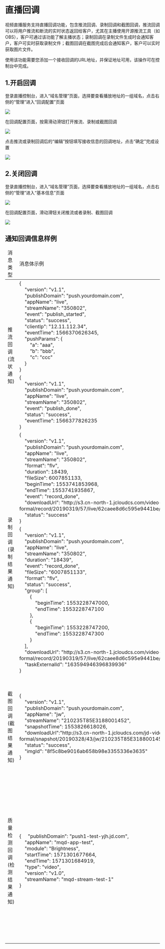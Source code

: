 # 直播回调

视频直播服务支持直播回调功能，包含推流回调、录制回调和截图回调，推流回调可以将用户推流和断流的实时状态返回给客户，尤其在主播使用开源推流工具（如OBS），客户可通过该功能了解主播状态；录制回调在录制文件生成时会通知客户，客户可实时获取录制文件；截图回调在截图完成后会通知客户，客户可以实时获取图片文件。

使用该功能需要您添加一个接收回调的URL地址，并保证地址可用，该操作可在控制台中完成。

## 1.开启回调

登录直播控制台，进入“域名管理”页面，选择要查看播放地址的一组域名，点击右侧的“管理”进入“回调配置”页面

![](https://github.com/jdcloudcom/cn/blob/cn-Live-Video/image/live-video/12%E6%96%B0%E5%BB%BA%E8%BD%AC%E7%A0%81%E9%85%8D%E7%BD%AE.png)

在回调配置页面，按需滑动滑钮打开推流、录制或截图回调

![](https://github.com/jdcloudcom/cn/blob/cn-Live-Video/image/live-video/17%E5%9B%9E%E8%B0%83%E9%85%8D%E7%BD%AE.png)

点击推流或录制回调后的“编辑”按钮填写接收信息的回调地址，点击“确定”完成设置

![](https://github.com/jdcloudcom/cn/blob/cn-Live-Video/image/live-video/18%E5%9B%9E%E8%B0%83%E9%85%8D%E7%BD%AE.png)

## 2.关闭回调

登录直播控制台，进入“域名管理”页面，选择要查看播放地址的一组域名，点击右侧的“管理”进入“基本信息”页面

![](https://github.com/jdcloudcom/cn/blob/cn-Live-Video/image/live-video/12%E6%96%B0%E5%BB%BA%E8%BD%AC%E7%A0%81%E9%85%8D%E7%BD%AE.png)

在回调配置页面，滑动滑钮关闭推流或者录制、截图回调

![](https://github.com/jdcloudcom/cn/blob/cn-Live-Video/image/live-video/19%E5%9B%9E%E8%B0%83%E9%85%8D%E7%BD%AE.png)



## 通知回调信息样例

<table>
    <thead>
    <tr>
        <td>消息类型<br>
        <td>消息体示例</td>
        <td>消息体示例说明</td>
        <td>消息体字段说明</td>
    </tr>
    </thead>
    <tbody>
    <tr>
        <td rowspan="2">推流回调(流状通知)</td>
        <td>
            {<br>
            &nbsp;&nbsp;&nbsp;&nbsp;"version": "v1.1",<br>
            &nbsp;&nbsp;&nbsp;&nbsp;"publishDomain": "push.yourdomain.com",<br>
            &nbsp;&nbsp;&nbsp;&nbsp;"appName": "live",<br>
            &nbsp;&nbsp;&nbsp;&nbsp;"streamName": "350802",<br>
            &nbsp;&nbsp;&nbsp;&nbsp;"event": "publish_started",<br>
            &nbsp;&nbsp;&nbsp;&nbsp;"status": "success",<br>
            &nbsp;&nbsp;&nbsp;&nbsp;"clientIp": "12.11.112.34",<br>
            &nbsp;&nbsp;&nbsp;&nbsp;"eventTime": 1566370626345,<br>
            &nbsp;&nbsp;&nbsp;&nbsp;"pushParams": {<br>
            &nbsp;&nbsp;&nbsp;&nbsp;&nbsp;&nbsp;&nbsp;&nbsp;"a": "aaa",<br>
            &nbsp;&nbsp;&nbsp;&nbsp;&nbsp;&nbsp;&nbsp;&nbsp;"b": "bbb",<br>
            &nbsp;&nbsp;&nbsp;&nbsp;&nbsp;&nbsp;&nbsp;&nbsp;"c": "ccc"<br>
            &nbsp;&nbsp;&nbsp;&nbsp;}<br>
            }<br>
        </td>
        <td>
            推流开始消息体<br>
            例如:<br>
            推流地址为:rtmp://push.yourdomain.com/live/350802?a=aaa&b=bbb&c=ccc<br>
            推流到京东云平台时会收到样例所示的消息
        </td>
        <td rowspan="2">
            version:消息体版本号(当前为v1.1)<br>
            publishDomain:推流域名<br>
            appName:应用名称<br>
            streamName:流名称<br>
            event:事件 取值 : [publish_started(推流开始),publish_done(推流结束)]<br>
            status:状态[success]<br>
            clientIp:推流客户端ip<br>
            eventTime:触发时间（毫秒时间戳）<br>
            pushParams:推流参数(推流参数原样以json格式呈现)<br>
        </td>
    </tr>
    <tr>
        <td>
            {<br>
            &nbsp;&nbsp;&nbsp;&nbsp;"version": "v1.1",<br>
            &nbsp;&nbsp;&nbsp;&nbsp;"publishDomain": "push.yourdomain.com",<br>
            &nbsp;&nbsp;&nbsp;&nbsp;"appName": "live",<br>
            &nbsp;&nbsp;&nbsp;&nbsp;"streamName": "350802",<br>
            &nbsp;&nbsp;&nbsp;&nbsp;"event": "publish_done",<br>
            &nbsp;&nbsp;&nbsp;&nbsp;"status": "success",<br>
            &nbsp;&nbsp;&nbsp;&nbsp;"eventTime": 1566377826235<br>
            }<br>
        </td>
        <td>
            推流结束消息体<br>
            例如:<br>
            您的推流地址为:rtmp://push.yourdomain.com/live/350802?a=aaa&b=bbb&c=ccc<br>
            停止推流到京东云平台时会收到样例所示的消息<br>
        </td>
    </tr>
    <tr>
        <td rowspan="2">录制回调(录制结果通知)</td>
        <td>
            {<br>
            &nbsp;&nbsp;&nbsp;&nbsp;"version": "v1.1",<br>
            &nbsp;&nbsp;&nbsp;&nbsp;"publishDomain": "push.yourdomain.com",<br>
            &nbsp;&nbsp;&nbsp;&nbsp;"appName": "live",<br>
            &nbsp;&nbsp;&nbsp;&nbsp;"streamName": "350802",<br>
            &nbsp;&nbsp;&nbsp;&nbsp;"format": "flv",<br>
            &nbsp;&nbsp;&nbsp;&nbsp;"duration": 18439,<br>
            &nbsp;&nbsp;&nbsp;&nbsp;"fileSize": 6007851133,<br>
            &nbsp;&nbsp;&nbsp;&nbsp;"beginTime": 1553741853968,<br>
            &nbsp;&nbsp;&nbsp;&nbsp;"endTime": 1553741935867,<br>
            &nbsp;&nbsp;&nbsp;&nbsp;"event": "record_done",<br>
            &nbsp;&nbsp;&nbsp;&nbsp;"downloadUrl":
            "http://s3.cn-north-1.jcloudcs.com/video-formal/record/20190319/57/live/62caee8d6c595e9441be/20190319175419_20190319175422.flv",<br>
            &nbsp;&nbsp;&nbsp;&nbsp;"status": "success"<br>
            }<br>
        </td>
        <td>
            自动录制完成消息体<br>
            例如:<br>
            您配置了1个小时flv的录制模板到您所推的流上,在1个小时之后生成flv的录制文件之后您会收到如样例所示的消息<br>
        </td>
        <td rowspan="2">
            version:消息体版本号(当前为v1.1)<br>
            publishDomain:推流域名<br>
            appName:应用名称<br>
            streamName:流名称<br>
            event: 事件[record_done]<br>
            status:状态[success]<br>
            format:录制格式<br>
            duration:录制文件时长(毫秒)<br>
            fileSize:文件大小(byte)<br>
            beginTime:录制开始时间（毫秒时间戳）<br>
            endTime:录制结束时间（毫秒时间戳）<br>
            downloadUrl:可下载地址<br>
            group:打点录制时间段数组（打点录制消息体特有）<br>
            taskExternalId:打点录制任务外部id（打点录制消息体特有）<br>
        </td>
    </tr>
    <tr>
        <td>
            {<br>
            &nbsp;&nbsp;&nbsp;&nbsp;"version": "v1.1",<br>
            &nbsp;&nbsp;&nbsp;&nbsp;"publishDomain": "push.yourdomain.com",<br>
            &nbsp;&nbsp;&nbsp;&nbsp;"appName": "live",<br>
            &nbsp;&nbsp;&nbsp;&nbsp;"streamName": "350802",<br>
            &nbsp;&nbsp;&nbsp;&nbsp;"duration": "18439",<br>
            &nbsp;&nbsp;&nbsp;&nbsp;"event": "record_done",<br>
            &nbsp;&nbsp;&nbsp;&nbsp;"fileSize": "6007851133",<br>
            &nbsp;&nbsp;&nbsp;&nbsp;"format": "flv",<br>
            &nbsp;&nbsp;&nbsp;&nbsp;"status": "success",<br>
            &nbsp;&nbsp;&nbsp;&nbsp;"group": [<br>
            &nbsp;&nbsp;&nbsp;&nbsp;&nbsp;&nbsp;&nbsp;&nbsp;{<br>
            &nbsp;&nbsp;&nbsp;&nbsp;&nbsp;&nbsp;&nbsp;&nbsp;&nbsp;&nbsp;&nbsp;&nbsp;"beginTime": 1553228747000,<br>
            &nbsp;&nbsp;&nbsp;&nbsp;&nbsp;&nbsp;&nbsp;&nbsp;&nbsp;&nbsp;&nbsp;&nbsp;"endTime": 1553228747100<br>
            &nbsp;&nbsp;&nbsp;&nbsp;&nbsp;&nbsp;&nbsp;&nbsp;},<br>
            &nbsp;&nbsp;&nbsp;&nbsp;&nbsp;&nbsp;&nbsp;&nbsp;{<br>
            &nbsp;&nbsp;&nbsp;&nbsp;&nbsp;&nbsp;&nbsp;&nbsp;&nbsp;&nbsp;&nbsp;&nbsp;"beginTime": 1553228747200,<br>
            &nbsp;&nbsp;&nbsp;&nbsp;&nbsp;&nbsp;&nbsp;&nbsp;&nbsp;&nbsp;&nbsp;&nbsp;"endTime": 1553228747300<br>
            &nbsp;&nbsp;&nbsp;&nbsp;&nbsp;&nbsp;&nbsp;&nbsp;}<br>
            &nbsp;&nbsp;&nbsp;&nbsp;],<br>
            &nbsp;&nbsp;&nbsp;&nbsp;"downloadUrl":
            "http://s3.cn-north-1.jcloudcs.com/video-formal/record/20190319/57/live/62caee8d6c595e9441be/20190319175419_20190319175422.flv",<br>
            &nbsp;&nbsp;&nbsp;&nbsp;"taskExternalId": "163594946396839936"<br>
            }<br>
        </td>
        <td>
            打点录制完成消息体<br>
            例如:<br>
            您调用了openapi的接口 <a
                href="https://docs.jdcloud.com/cn/live-video/api/addliverecordtask?content=API">添加打点录制任务</a>
            在录制任务完成之后您会收到如样例所示的消息<br>
        </td>
    </tr>
    <tr>
        <td>截图回调(截图结果通知)</td>
        <td>
            {<br>
            &nbsp;&nbsp;&nbsp;&nbsp;"version": "v1.1",<br>
            &nbsp;&nbsp;&nbsp;&nbsp;"publishDomain": "push.yourdomain.com",<br>
            &nbsp;&nbsp;&nbsp;&nbsp;"appName": "jw",<br>
            &nbsp;&nbsp;&nbsp;&nbsp;"streamName": "210235T85E3188001452",<br>
            &nbsp;&nbsp;&nbsp;&nbsp;"snapshotTime": 1553826618026,<br>
            &nbsp;&nbsp;&nbsp;&nbsp;"downloadUrl":"http://s3.cn-north-1.jcloudcs.com/jd-video-formal/snapshot/20190328/43/jw/210235T85E3188001452.jpg",<br>
            &nbsp;&nbsp;&nbsp;&nbsp;"status": "success",<br>
            &nbsp;&nbsp;&nbsp;&nbsp;"imgId": "8f5c8be9016ab658b98e3355336e3635"<br>
            }<br>
        </td>
        <td>
            截图结果消息体<br>
            例如:<br>
            您配置了10s一张的截图模板到您所推的流上面,在生成截图之后您会收到如样例所示的消息<br>
        </td>
        <td>
            version:消息体版本号(当前为v1.1)<br>
            publishDomain:推流域名<br>
            appName:应用名称<br>
            streamName:流名称<br>
            snapshotTime:截图文件生成时间（毫秒时间戳）<br>
            downloadUrl:可下载地址<br>
            status:状态[success]<br>
            imgId:图片id<br>
        </td>
    </tr>
    <tr>
        <td>质量检测回调(检测结果通知)</td>
        <td>
            {
            &nbsp;&nbsp;&nbsp;&nbsp;"publishDomain": "push1-test-yjh.jd.com",<br>
            &nbsp;&nbsp;&nbsp;&nbsp;"appName": "mqd-app-test",<br>
            &nbsp;&nbsp;&nbsp;&nbsp;"module": "Brightness",<br>
            &nbsp;&nbsp;&nbsp;&nbsp;"startTime": 1571301677664,<br>
            &nbsp;&nbsp;&nbsp;&nbsp;"endTime": 1571301684919,<br>
            &nbsp;&nbsp;&nbsp;&nbsp;"type": "video",<br>
            &nbsp;&nbsp;&nbsp;&nbsp;"version": "v1.0",<br>
            &nbsp;&nbsp;&nbsp;&nbsp;"streamName": "mqd-stream-test-1"<br>
            }<br>
        </td>
        <td>
            质量检测消息体<br>
            例如:<br>
            您配置(目前仅支持通过openapi配置)了质量检测的模板到您推的流上面,在检测到你所配置的检测项上发现了异常时您会收到如样例所示的消息<br>
        </td>
        <td>
            version:消息体版本号(当前为v1.1)<br>
            publishDomain:推流域名<br>
            appName:应用名称<br>
            streamName:流名称<br>
            module:质检项<br>
            目前只支持的检测项：<br>
            - BlackScreen - 黑屏<br>
            - PureColor - 纯色<br>
            - ColorCast - 偏色<br>
            - FrozenFrame - 静帧<br>
            - Brightness - 亮度<br>
            - Contrast - 对比度<br>
            type：类型 [video]<br>
            startTime:异常开始时间（毫秒时间戳）<br>
            endTime:异常结束时间（毫秒时间戳）<br>
        </td>
    </tr>
    </tbody>
</table>
